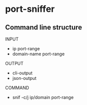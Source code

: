 # port-sniffer

## Command line structure
INPUT
- ip port-range
- domain-name port-range

OUTPUT
- cli-output 
- json-output

COMMAND
- snif -c/j ip/domain port-range 




